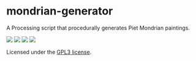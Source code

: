 # mondrian-generator
A Processing script that procedurally generates Piet Mondrian paintings.

<img src="https://preview.redd.it/wah3ud2ysh471.png?width=640&crop=smart&auto=webp&s=671c8c5f7be56d61a209beea3afb7dad249447f8"/>
<img src="https://preview.redd.it/riwh674cth471.png?width=640&crop=smart&auto=webp&s=38d8534c2d27449c46b109df95f8bf250070be9f"/>
<img src="https://preview.redd.it/zv5nhncsth471.png?width=640&crop=smart&auto=webp&s=28d54e8916f4f99be3666668153b07710f7670f6"/>
<img src="https://preview.redd.it/83z9m9x4uh471.png?width=640&crop=smart&auto=webp&s=8734584da6345e904ffbf0630091d6480fb1f820"/>

Licensed under the <a href = "https://choosealicense.com/licenses/gpl-3.0/#">GPL3 license</a>.
